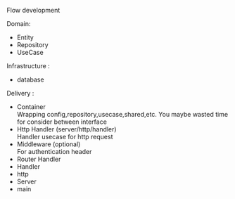 Flow development

Domain:
- Entity
- Repository
- UseCase

Infrastructure : 
- database

Delivery :
- Container <br/>
Wrapping config,repository,usecase,shared,etc. You maybe wasted time for consider between interface
- Http Handler (server/http/handler) <br/>
Handler usecase for http request
- Middleware (optional) <br/>
For authentication header
- Router Handler
- Handler
- http
- Server
- main